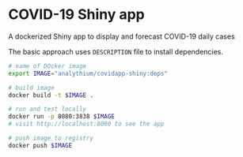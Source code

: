 # COVID-19 Shiny app

A dockerized Shiny app to display and forecast COVID-19 daily cases

The basic approach uses `DESCRIPTION` file to install dependencies.

```bash
# name of DOcker image
export IMAGE="analythium/covidapp-shiny:deps"

# build image
docker build -t $IMAGE .

# run and test locally
docker run -p 8080:3838 $IMAGE
# visit http://localhost:8080 to see the app

# push image to registry
docker push $IMAGE
```


